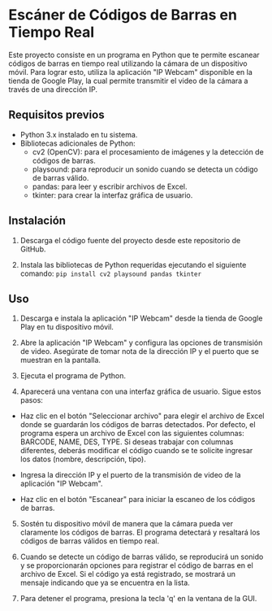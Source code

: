 # Escáner de Códigos de Barras en Tiempo Real

Este proyecto consiste en un programa en Python que te permite escanear códigos de barras en tiempo real utilizando la cámara de un dispositivo móvil. Para lograr esto, utiliza la aplicación "IP Webcam" disponible en la tienda de Google Play, la cual permite transmitir el video de la cámara a través de una dirección IP.

## Requisitos previos

- Python 3.x instalado en tu sistema.
- Bibliotecas adicionales de Python:
  - cv2 (OpenCV): para el procesamiento de imágenes y la detección de códigos de barras.
  - playsound: para reproducir un sonido cuando se detecta un código de barras válido.
  - pandas: para leer y escribir archivos de Excel.
  - tkinter: para crear la interfaz gráfica de usuario.

## Instalación

1. Descarga el código fuente del proyecto desde este repositorio de GitHub.

2. Instala las bibliotecas de Python requeridas ejecutando el siguiente comando: `pip install cv2 playsound pandas tkinter`

## Uso

1. Descarga e instala la aplicación "IP Webcam" desde la tienda de Google Play en tu dispositivo móvil.

2. Abre la aplicación "IP Webcam" y configura las opciones de transmisión de video. Asegúrate de tomar nota de la dirección IP y el puerto que se muestran en la pantalla.

3. Ejecuta el programa de Python.

4. Aparecerá una ventana con una interfaz gráfica de usuario. Sigue estos pasos:

- Haz clic en el botón "Seleccionar archivo" para elegir el archivo de Excel donde se guardarán los códigos de barras detectados. Por defecto, el programa espera un archivo de Excel con las siguientes columnas: BARCODE, NAME, DES, TYPE. Si deseas trabajar con columnas diferentes, deberás modificar el código cuando se te solicite ingresar los datos (nombre, descripción, tipo).

- Ingresa la dirección IP y el puerto de la transmisión de video de la aplicación "IP Webcam".

- Haz clic en el botón "Escanear" para iniciar la escaneo de los códigos de barras.

5. Sostén tu dispositivo móvil de manera que la cámara pueda ver claramente los códigos de barras. El programa detectará y resaltará los códigos de barras válidos en tiempo real.

6. Cuando se detecte un código de barras válido, se reproducirá un sonido y se proporcionarán opciones para registrar el código de barras en el archivo de Excel. Si el código ya está registrado, se mostrará un mensaje indicando que ya se encuentra en la lista.

7. Para detener el programa, presiona la tecla 'q' en la ventana de la GUI.
